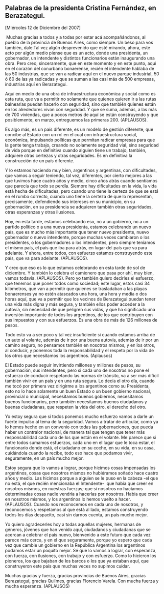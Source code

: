 Palabras de la presidenta Cristina Fernández, en Berazategui.
-------------------------------------------------------------

[Miércoles 12 de Diciembre del 2007]

 Muchas gracias a todos y a todas por estar acá acompañándonos, al
pueblo de la provincia de Buenos Aires, como siempre. Un beso para vos
también, dale.Tal vez algún desprevenido que esté mirando, ahora, este
acto por algún medio piense que es un acto, donde una presidenta, un
gobernador, un intendente y distintos funcionarios están inaugurando una
obra. Pero creo, sinceramente, que en este momento y en este punto, aquí
en el corazón del conurbano bonaerense, recién el intendente hablaba de
las 50 industrias, que se van a radicar aquí en el nuevo parque
industrial, 50 ó 60 de las ya radicadas y que se suman a las casi más de
500 empresas, industrias aquí en Berazategui.

Aquí en medio de una obra de infraestructura económica y social como es
esta ruta, que va a permitir no solamente que quienes quieren ir a las
rutas balnearias puedan hacerlo con seguridad, sino que también quienes
están en los alrededores vivan con seguridad. Y que se suma, además, a
las más de 700 viviendas, que a pocos metros de aquí se están
construyendo y que posiblemente, en marzo, entreguemos las primeras 200.
(APLAUSOS).

Es algo más, es un país diferente, es un modelo de gestión diferente,
que concibe al Estado con un rol en el cual con infraestructura social,
económica, impulsando políticas que permitan radicar empresas para que
la gente tenga trabajo, creando no solamente seguridad vial, sino
seguridad de vida porque en definitiva cuando alguien tiene un trabajo,
también, adquiere otras certezas y otras seguridades. Es en definitiva
la construcción de un país diferente.

Y lo estamos haciendo muy bien, argentinos y argentinas, con
dificultades, que vamos a seguir teniendo, tal vez, diferentes, por
cierto mejores a las que tuvimos hace cuatro años y medio, cinco años
atrás cuando sentíamos que parecía que todo se perdía. Siempre hay
dificultades en la vida, la vida está hecha de dificultades, pero cuando
uno tiene la certeza de que se está en el rumbo correcto, cuando uno
tiene la certeza de que lo representan, precisamente, defendiendo sus
intereses en su municipio, en su gobernación, en su presidencia se
adquieren también otras seguridades, otras esperanzas y otras ilusiones.

Hoy, en esta tarde, estamos celebrando eso, no a un gobierno, no a un
partido político o a una nueva presidenta, estamos celebrando un nuevo
país, que es mucho más importante que tener nuevo presidente, nuevo
gobernador o nuevo intendente, porque muchas veces cambiaron o los
presidentes, o los gobernadores o los intendentes, pero siempre teníamos
el mismo país, el país que iba para atrás, en lugar del país que va para
adelante. Y ahora, entre todos, con esfuerzo estamos construyendo este
país, que va para adelante. (APLAUSOS).

Y creo que eso es lo que estamos celebrando en esta tarde de sol de
diciembre. Y también lo celebra el camionero que pasa por ahí, muy bien,
vamos todavía. (APLAUSOS). Pero yo también quiero decirles el esfuerzo,
que tenemos que poner todos como sociedad; este lugar, estos casi 34
kilómetros, que van a permitir que quienes se trasladaban a las playas
bonaerenses ya no estén atascados una hora, una hora y media o dos horas
aquí, que va a permitir que los vecinos de Berazategui puedan tener una
vida más digna y más segura, y también ellos poder acceder a la autovía,
sin necesidad de que peligren sus vidas, y que ha significado una
inversión importante de todos los argentinos, de los que contribuyen con
sus impuestos y con sus esfuerzos. Es una obra de más de 126 millones de
pesos.

Todo esto va a ser poco y tal vez insuficiente si cuando estamos arriba
de un auto al volante, además de ir por una buena autovía, además de ir
por un camino seguro, no pensamos también en nosotros mismos, y en los
otros, al conducir, y ponemos toda la responsabilidad y el respeto por
la vida de los otros que necesitamos los argentinos. (Aplausos)

El Estado puede seguir invirtiendo millones y millones de pesos, su
gobernación, sus intendentes, pero si cada uno de nosotros no pone el
esfuerzo de conducir respetando las normas de tránsito, va a ser más
difícil también vivir en un país y en una ruta segura. Lo decía el otro
día, cuando me tocó por primera vez dirigirme a los argentinos como su
Presidenta, esto no lo hace solamente un buen Estado o un buen gobierno
nacional, provincial o municipal, necesitamos buenos gobiernos,
necesitamos buenos funcionarios, pero también necesitamos buenos
ciudadanos y buenas ciudadanas, que respeten la vida del otro, el
derecho del otro. 

Yo estoy segura que si todos ponemos mucho esfuerzo vamos a darle un
fuerte impulso al tema de la seguridad. Vamos a tratar de articular,
como ya lo hemos hecho en un convenio con todas las gobernaciones, que
pueda haber un contralor nacional, de manera tal que tengan que tener
más responsabilidad cada uno de los que están en el volante. Me parece
que si entre todos sumamos esfuerzos, cada uno en el lugar que le toca
estar, el funcionario donde está, el ciudadano en su coche, en su vida,
en su casa, cuidándola cuando la recibe, todo eso hace que podamos
vivir, seguramente, en un país mucho mejor.

Estoy segura que lo vamos a lograr, porque hicimos cosas impensadas los
argentinos, cosas que nosotros mismos no hubiéramos soñado hace cuatro
años y medio. Las hicimos porque a alguien se le puso en la cabeza -el
que no está, el que recién mencionaba el Intendente-  que había que
creer en nosotros mismos, en nuestras fuerzas; que si nosotros no
hacíamos determinadas cosas nadie vendría a hacerlas por nosotros. Había
que creer en nosotros mismos, y los argentinos lo hemos vuelto a hacer.
(APLAUSOS). Cuando nos reconocemos en cada uno de nosotros, y
reconocemos y respetamos al que está al lado, estamos construyendo todos
los días despacito, casi sin darnos cuenta, un país mucho mejor.

Yo quiero agradecerles hoy a todas aquellas mujeres, hermanas de
géneros, jóvenes que han venido aquí, ciudadanos y ciudadanas que se
acercan a celebrar el país nuevo, bienvenido a este futuro que cada vez
parece más cerca, y en el que seguramente, porque yo espero que cada vez
que cambie un gobierno en la República Argentina los argentinos podamos
estar un poquito mejor. Sé que lo vamos a lograr, con esperanza, con
fuerza, con ilusiones, con trabajo y con esfuerzo. Como lo hicieron los
pioneros, los que bajaban de los barcos o los que ya estaban aquí, que
construyeron este país que muchas veces no supimos cuidar.

Muchas gracias y fuerza, gracias provincias de Buenos Aires, gracias
Berazategui, gracias Quilmes, gracias Florencio Varela. Con mucha fuerza
y mucha esperanza. (APLAUSOS)         
